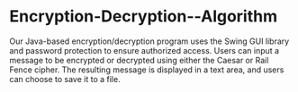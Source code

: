 # Encryption-Decryption--Algorithm
Our Java-based encryption/decryption program uses the Swing GUI library and password protection to ensure authorized access. Users can input a message to be encrypted or decrypted using either the Caesar or Rail Fence cipher. The resulting message is displayed in a text area, and users can choose to save it to a file.
